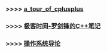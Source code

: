 ### >>>> [a_tour_of_cplusplus](a_tour_of_cplusplus.md)

### >>>> [极客时间-罗剑锋的C++笔记](luojianfeng_cplusplus_notes.md)

### >>>> [操作系统导论](https://weread.qq.com/web/reader/db8329d071cc7f70db8a479kc81322c012c81e728d9d180)